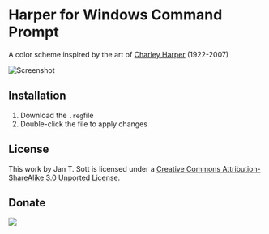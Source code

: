 # Harper for Windows Command Prompt

A color scheme inspired by the art of [Charley Harper][1] (1922-2007)

![Screenshot][2]

## Installation

1. Download the `.reg`file
2. Double-click the file to apply changes

## License

This work by Jan T. Sott is licensed under a [Creative Commons Attribution-ShareAlike 3.0 Unported License][3].

## Donate

[<img src="https://raw.github.com/balupton/flattr-buttons/master/badge-89x18.gif" />][4]

[1]: http://en.wikipedia.org/wiki/Charley_Harper
[2]: https://raw.github.com/idleberg/Harper-Windows-Command-Prompt/master/images/screenshot.png
[3]: http://creativecommons.org/licenses/by-sa/3.0/deed.en_US
[4]: https://flattr.com/submit/auto?user_id=idleberg&url=https://github.com/idleberg/Harper-Windows-Command-Prompt/&title=Harper%20Color%20Scheme&category=software
